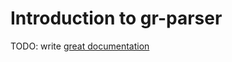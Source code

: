# Introduction to gr-parser

TODO: write [great documentation](http://jacobian.org/writing/what-to-write/)
